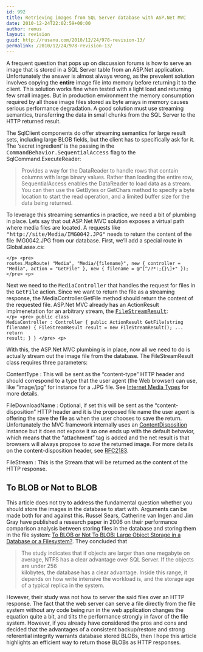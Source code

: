 ```yaml
---
id: 992
title: Retrieving images from SQL Server database with ASP.Net MVC
date: 2010-12-24T22:02:59+00:00
author: remus
layout: revision
guid: http://rusanu.com/2010/12/24/978-revision-13/
permalink: /2010/12/24/978-revision-13/
---
```

A frequent question that pops up on discussion forums is how to serve an image that is stored in a SQL Server table from an ASP.Net application. Unfortunately the answer is almost always wrong, as the prevalent solution involves copying the **entire** image file into memory before returning it to the client. This solution works fine when tested with a light load and returning few small images. But in production environment the memory consumption required by all those image files stored as byte arrays in memory causes serious performance degradation. A good solution must use streaming semantics, transferring the data in small chunks from the SQL Server to the HTTP returned result.

The SqlClient components do offer streaming semantics for large result sets, including large BLOB fields, but the client has to specifically ask for it. The &#8216;secret ingredient&#8217; is the passing in the <a hreh="http://msdn.microsoft.com/en-us/library/system.data.commandbehavior.aspx" target="_blank"><tt>CommandBehavior.SequentialAccess</tt></a> flag to the SqlCommand.ExecuteReader:

> Provides a way for the DataReader to handle rows that contain columns with large binary values. Rather than loading the entire row, SequentialAccess enables the DataReader to load data as a stream. You can then use the GetBytes or GetChars method to specify a byte location to start the read operation, and a limited buffer size for the data being returned.

To leverage this streaming semantics in practice, we need a bit of plumbing in place. Lets say that out ASP.Net MVC solution exposes a virtual path where media files are located. A requests like <tt>"http://site/Media/IMG0042.JPG"</tt> needs to return the content of the file IMG0042.JPG from our database. First, we&#8217;ll add a special route in Global.asax.cs:

<code class="prettyprint lang-sql">&lt;/p>
&lt;pre>
            routes.MapRoute(
                "Media",
                "Media/{filename}",
                new { controller = "Media", action = "GetFile" },
                new { filename = @"[^/?*:;{}\\]+" });
&lt;/pre>
&lt;p></code>

Next we need to the <tt>MediaController</tt> that handles the request for files in the <tt>GetFile</tt> action. Since we want to return the file as a streaming response, the MediaController.GetFile method should return the content of the requested file. ASP.Net MVC already has an ActionResult implmenetation for an arbitrary stream, the <a href="http://msdn.microsoft.com/en-us/library/system.web.mvc.filestreamresult.aspx" target="_blank"><tt>FileStreamResult</tt></a>:  
<code class="prettyprint lang-sql">&lt;/p>
&lt;pre>
    public class MediaController : Controller
    {
        public ActionResult GetFile(string filename)
        {
            FileStreamResult result = new FileStreamResult();
            ...
            return result;
        }
    }
&lt;/pre>
&lt;p></code>

With this, the ASP.Net MVC plumbing is in place, now all we need to do is actually stream out the image file from the database. The FileStreamResult class requires three parameters:

ContentType
:   This will be sent as the &#8220;content-type&#8221; HTTP header and should correspond to a type that the user agent (the Web browser) can use, like &#8220;image/jpg&#8221; for instance for a .JPG file. See <a href="http://en.wikipedia.org/wiki/Internet_media_type" target="_blank">Internet Media Types</a> for more details.

FileDownloadName
:   Optional, if set this will be sent as the &#8220;content-disposition&#8221; HTTP header and it is the proposed file name the user agent is offering the save the file as when the user chooses to save the return. Unfortunately the MVC framework internally uses an <a href="http://msdn.microsoft.com/en-us/library/system.net.mime.contentdisposition.contentdisposition.aspx" target="_blank">ContentDisposition</a> instance but it does not expose it so one ends up with the default behavior, which means that the &#8220;attachment&#8221; tag is added and the net result is that browsers will always propose to _save_ the returned image. For more details on the content-disposition header, see <a href="http://www.ietf.org/rfc/rfc2183.txt" target="_blank">RFC2183</a>.

FileStream
:   This is the Stream that will be returned as the content of the HTTP response.

## To BLOB or Not to BLOB

This article does not try to address the fundamental question whether you should store the images in the database to start with. Arguments can be made both for and against this. Russel Sears, Catherine van Ingen and Jim Gray have published a research paper in 2006 on their performance comparison analysis between storing files in the database and storing them in the file system: <a href="http://research.microsoft.com/pubs/64525/tr-2006-45.pdf" target="_blank">To BLOB or Not To BLOB: Large Object Storage in a Database or a Filesystem?</a>. They concluded that

> The study indicates that if objects are larger than one megabyte on average, NTFS has a clear advantage over SQL Server. If the objects are under 256  
> kilobytes, the database has a clear advantage. Inside this range, it depends on how write intensive the workload is, and the storage age of a typical replica in the system.

However, their study was not how to server the said files over an HTTP response. The fact that the web server can serve a file directly from the file system without any code being run in the web application changes the equation quite a bit, and tilts the performance strongly in favor of the file system. However, if you already have considered the pros and cons and decided that the advantages of a consistent backup/restore and strong referential integrity warrants database stored BLOBs, then I hope this article highlights an efficient way to return those BLOBs as HTTP responses.